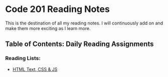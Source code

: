 # Code 201 Reading Notes
<p>This is the destination of all my reading notes. I will continuously add on and make them more exciting as I learn more.</p>

## Table of Contents: Daily Reading Assignments

### Reading Lists:
- [HTML Text, CSS & JS](class-02.md) 

